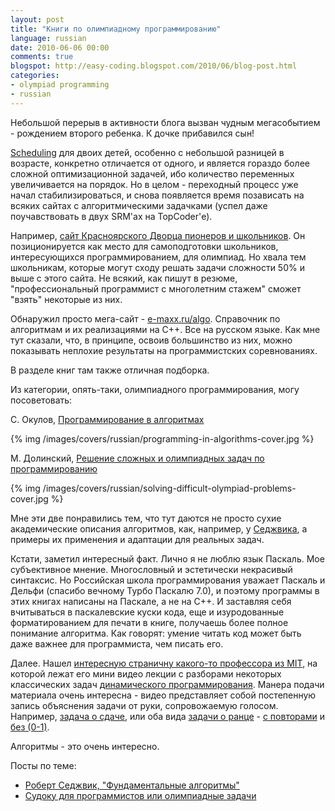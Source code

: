 ```yaml
---
layout: post
title: "Книги по олимпиадному программированию"
language: russian
date: 2010-06-06 00:00
comments: true
blogspot: http://easy-coding.blogspot.com/2010/06/blog-post.html
categories:
- olympiad programming
- russian
---
```

Небольшой перерыв в активности блога вызван чудным мегасобытием - рождением второго ребенка. К дочке прибавился сын!

[Scheduling][] для двоих детей, особенно с небольшой разницей в возрасте, конкретно отличается от одного, и является гораздо более сложной оптимизационной задачей, ибо количество переменных увеличивается на порядок. Но в целом - переходный процесс уже начал стабилизироваться, и снова появляется время позависать на всяких сайтах с алгоритмическими задачками (успел даже поучавствовать в двух SRM'ах на TopCoder'е).

[Scheduling]: http://en.wikipedia.org/wiki/Scheduling_(computing)

Например, [сайт Красноярского Дворца пионеров и школьников][acmp.ru]. Он позиционируется как место для самоподготовки школьников, интересующихся программированием, для олимпиад. Но хвала тем школьникам, которые могут сходу решать задачи сложности 50% и выше с этого сайта. Не всякий, как пишут в резюме, "профессиональный программист с многолетним стажем" сможет "взять" некоторые из них.

[acmp.ru]: http://acmp.ru/

Обнаружил просто мега-сайт - [e-maxx.ru/algo][e-maxx.ru]. Справочник по алгоритмам и их реализациями на С++. Все на русском языке. Как мне тут сказали, что, в принципе, освоив большинство из них, можно показывать неплохие результаты на программистских соревнованиях.

[e-maxx.ru]: http://e-maxx.ru/algo/

В разделе книг там также отличная подборка.

Из категории, опять-таки, олимпиадного программирования, могу посоветовать:

С. Окулов, [Программирование в алгоритмах][]

[Программирование в алгоритмах]: http://www.ozon.ru/context/detail/id/3506097/?partner=easy-coding

{% img /images/covers/russian/programming-in-algorithms-cover.jpg %}

М. Долинский, [Решение сложных и олимпиадных задач по программированию][]

{% img /images/covers/russian/solving-difficult-olympiad-problems-cover.jpg %}

[Решение сложных и олимпиадных задач по программированию]: http://www.ozon.ru/context/detail/id/4884026/?partner=easy-coding

Мне эти две понравились тем, что тут даются не просто сухие академические описания алгоритмов, как, например, у [Седжвика][Роберт Седжвик, "Фундаментальные алгоритмы"], а примеры их применения и адаптации для реальных задач.

Кстати, заметил интересный факт. Лично я не люблю язык Паскаль. Мое субъективное мнение. Многословный и эстетически некрасивый синтаксис. Но Российская школа программирования уважает Паскаль и Дельфи (спасибо вечному Турбо Паскалю 7.0), и поэтому программы в этих книгах написаны на Паскале, а не на С++. И заставляя себя вчитываться в паскалевские куски кода, еще и изуродованные форматированием для печати в книге, получаешь более полное понимание алгоритма. Как говорят: умение читать код может быть даже важнее для программиста, чем писать его.

Далее. Нашел [интересную страничну какого-то профессора из MIT][Dynamic Programming Practice Problems], на которой лежат его мини видео лекции с разборами некоторых классических задач [динамического программирования][Динамическое программирование]. Манера подачи материала очень интересна - видео представляет собой постепенную запись объяснения задачи от руки, сопровожаемую голосом. Например, [задача о сдаче][Задача о сдаче], или оба вида [задачи о ранце][Задача о ранце] - [с повторами][Задача о ранце с повторами] и [без (0-1)][Задача о ранце без повторов].

[Dynamic Programming Practice Problems]: http://people.csail.mit.edu/bdean/6.046/dp/
[Динамическое программирование]: http://ru.wikipedia.org/wiki/%D0%94%D0%B8%D0%BD%D0%B0%D0%BC%D0%B8%D1%87%D0%B5%D1%81%D0%BA%D0%BE%D0%B5_%D0%BF%D1%80%D0%BE%D0%B3%D1%80%D0%B0%D0%BC%D0%BC%D0%B8%D1%80%D0%BE%D0%B2%D0%B0%D0%BD%D0%B8%D0%B5
[Задача о сдаче]: http://people.csail.mit.edu/bdean/6.046/dp/dp_2.swf
[Задача о ранце]: http://ru.wikipedia.org/wiki/%D0%97%D0%B0%D0%B4%D0%B0%D1%87%D0%B0_%D0%BE_%D1%80%D0%B0%D0%BD%D1%86%D0%B5
[Задача о ранце с повторами]: http://people.csail.mit.edu/bdean/6.046/dp/dp_0.swf
[Задача о ранце без повторов]: http://people.csail.mit.edu/bdean/6.046/dp/dp_7.swf

Алгоритмы - это очень интересно.

Посты по теме:

* [Роберт Седжвик, "Фундаментальные алгоритмы"][]
* [Судоку для программистов или олимпиадные задачи][]

[Роберт Седжвик, "Фундаментальные алгоритмы"]: /blog/russian/2009/07/07/fundamental-algorithms/
[Судоку для программистов или олимпиадные задачи]: /blog/russian/2010/05/17/sudoku-for-programmers-or-olympiad-programming/
